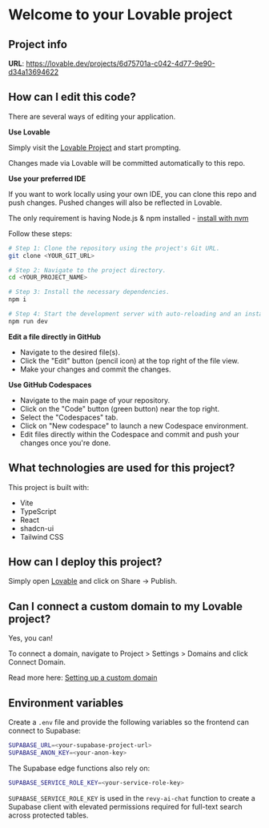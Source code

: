 # Welcome to your Lovable project

## Project info

**URL**: https://lovable.dev/projects/6d75701a-c042-4d77-9e90-d34a13694622

## How can I edit this code?

There are several ways of editing your application.

**Use Lovable**

Simply visit the [Lovable Project](https://lovable.dev/projects/6d75701a-c042-4d77-9e90-d34a13694622) and start prompting.

Changes made via Lovable will be committed automatically to this repo.

**Use your preferred IDE**

If you want to work locally using your own IDE, you can clone this repo and push changes. Pushed changes will also be reflected in Lovable.

The only requirement is having Node.js & npm installed - [install with nvm](https://github.com/nvm-sh/nvm#installing-and-updating)

Follow these steps:

```sh
# Step 1: Clone the repository using the project's Git URL.
git clone <YOUR_GIT_URL>

# Step 2: Navigate to the project directory.
cd <YOUR_PROJECT_NAME>

# Step 3: Install the necessary dependencies.
npm i

# Step 4: Start the development server with auto-reloading and an instant preview.
npm run dev
```

**Edit a file directly in GitHub**

- Navigate to the desired file(s).
- Click the "Edit" button (pencil icon) at the top right of the file view.
- Make your changes and commit the changes.

**Use GitHub Codespaces**

- Navigate to the main page of your repository.
- Click on the "Code" button (green button) near the top right.
- Select the "Codespaces" tab.
- Click on "New codespace" to launch a new Codespace environment.
- Edit files directly within the Codespace and commit and push your changes once you're done.

## What technologies are used for this project?

This project is built with:

- Vite
- TypeScript
- React
- shadcn-ui
- Tailwind CSS

## How can I deploy this project?

Simply open [Lovable](https://lovable.dev/projects/6d75701a-c042-4d77-9e90-d34a13694622) and click on Share -> Publish.

## Can I connect a custom domain to my Lovable project?

Yes, you can!

To connect a domain, navigate to Project > Settings > Domains and click Connect Domain.

Read more here: [Setting up a custom domain](https://docs.lovable.dev/tips-tricks/custom-domain#step-by-step-guide)

## Environment variables

Create a `.env` file and provide the following variables so the frontend can connect to Supabase:

```bash
SUPABASE_URL=<your-supabase-project-url>
SUPABASE_ANON_KEY=<your-anon-key>
```

The Supabase edge functions also rely on:

```bash
SUPABASE_SERVICE_ROLE_KEY=<your-service-role-key>
```

`SUPABASE_SERVICE_ROLE_KEY` is used in the `revy-ai-chat` function to create a Supabase client with elevated permissions required for full-text search across protected tables.
